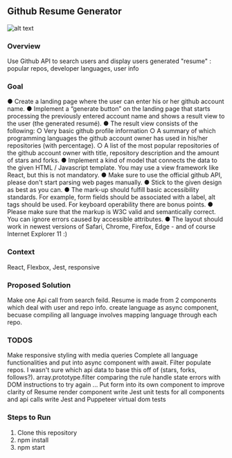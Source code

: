 

## Github Resume Generator
![alt text](https://github.com/ColinRosati1/github-resume-generator/blob/master/src/screengrab.JPG)


### Overview
Use Github API to search users and display  users generated "resume" :
popular repos, developer languages, user info

### Goal
●	Create a landing page where the user can enter his or her github account name.
●	Implement a “generate button” on the landing page that starts processing the previously entered account name and shows a result view to the user (the generated resumé).
●	The result view consists of the following:
○	Very basic github profile information
○	A summary of which programming languages the github account owner has used in his/her repositories (with percentage).
○	A list of the most popular repositories of the github account owner with title, repository description and the amount of stars and forks.
●	Implement a kind of model that connects the data to the given HTML / Javascript template. You may use a view framework like React, but this is not mandatory.
●	Make sure to use the official github API, please don't start parsing web pages manually.
●	Stick to the given design as best as you can.
●	The mark-up should fulfill basic accessibility standards. For example, form fields should be associated with a label, alt tags should be used. For keyboard operability there are bonus points.
●	Please make sure that the markup is W3C valid and semantically correct. You can ignore errors caused by accessible attributes.
●	The layout should work in newest versions of Safari, Chrome, Firefox, Edge - and of course Internet Explorer 11 :)


### Context

React, Flexbox, Jest, responsive


### Proposed Solution

Make one Api call from search feild.
Resume is made from 2 components which deal with user and repo info.
create language as async component, becuase compiling all language involves mapping language through each repo.

### TODOS

Make responsive styling with media queries
Complete all language functionalities and put into async component with await.
Filter populate repos. I wasn't sure which api data to base this off of (stars, forks, follows?). array.prototype.filter comparing the rule
handle state errors with DOM instructions to try again ...
Put form into its own component to improve clarity of Resume render component
write Jest unit tests for all components and api calls
write Jest and Puppeteer virtual dom tests


### Steps to Run

1. Clone this repository
2. npm install
3. npm start



